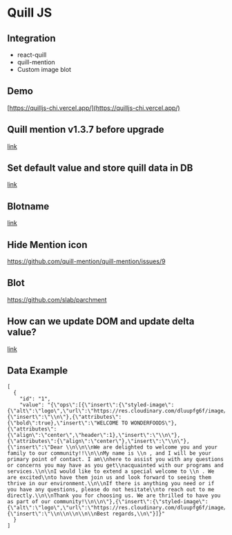 # Quill JS

## Integration

- react-quill
- quill-mention
- Custom image blot

## Demo

[https://quilljs-chi.vercel.app/](https://quilljs-chi.vercel.app/)

## Quill mention v1.3.7 before upgrade

[link](https://github.com/quill-mention/quill-mention/commit/01e4984537194a8f005093782d939cc84d4659bb)

## Set default value and store quill data in DB

[link](https://github.com/slab/quill/issues/2276)

## Blotname

[link](https://github.com/slab/quill/issues/3885)

## Hide Mention icon

https://github.com/quill-mention/quill-mention/issues/9

## Blot

https://github.com/slab/parchment

## How can we update DOM and update delta value?

[link](https://github.com/slab/quill/issues/1241#issuecomment-271389347)

## Data Example

```
[
  {
    "id": "1",
    "value": "{\"ops\":[{\"insert\":{\"styled-image\":{\"alt\":\"logo\",\"url\":\"https://res.cloudinary.com/dluupfg6f/image/upload/v1721041911/tnaxt5jpoqe3mszytsmh.png\",\"width\":\"100\",\"height\":\"100\",\"align\":\"center\"}}},{\"insert\":\"\\n\"},{\"attributes\":{\"bold\":true},\"insert\":\"WELCOME TO WONDERFOODS\"},{\"attributes\":{\"align\":\"center\",\"header\":1},\"insert\":\"\\n\"},{\"attributes\":{\"align\":\"center\"},\"insert\":\"\\n\"},{\"insert\":\"Dear \\n\\n\\nWe are delighted to welcome you and your family to our community!!\\n\\nMy name is \\n , and I will be your primary point of contact. I am\\nhere to assist you with any questions or concerns you may have as you get\\nacquainted with our programs and services.\\n\\nI would like to extend a special welcome to \\n . We are excited\\nto have them join us and look forward to seeing them thrive in our environment.\\n\\nIf there is anything you need or if you have any questions, please do not hesitate\\nto reach out to me directly.\\n\\nThank you for choosing us. We are thrilled to have you as part of our community!\\n\\n\"},{\"insert\":{\"styled-image\":{\"alt\":\"logo\",\"url\":\"https://res.cloudinary.com/dluupfg6f/image/upload/v1721042008/jjsvxvuerzagmhcev2qb.png\",\"width\":\"50\",\"height\":\"50\",\"align\":\"left\"}}},{\"insert\":\"\\n\\n\\n\\n\\nBest regards,\\n\"}]}"
  }
]
```
